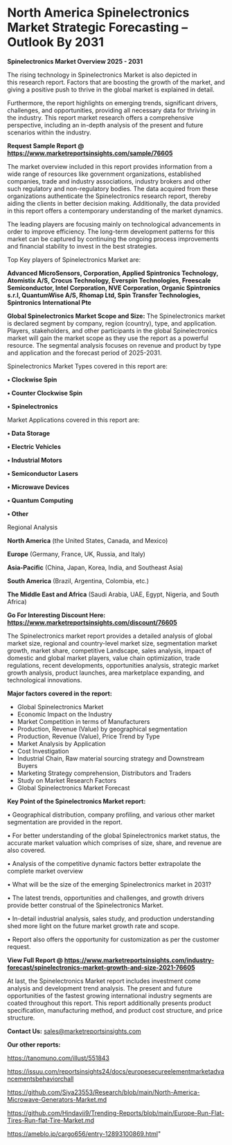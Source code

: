 # North America Spinelectronics Market Strategic Forecasting – Outlook By 2031

<Strong> Spinelectronics Market Overview 2025 - 2031</strong>

The rising technology in Spinelectronics Market is also depicted in this research report. Factors that are boosting the growth of the market, and giving a positive push to thrive in the global market is explained in detail.

Furthermore, the report highlights on emerging trends, significant drivers, challenges, and opportunities, providing all necessary data for thriving in the industry. This report market research offers a comprehensive perspective, including an in-depth analysis of the present and future scenarios within the industry.

<strong>Request Sample Report @ <a href=https://www.marketreportsinsights.com/sample/76605>https://www.marketreportsinsights.com/sample/76605</a></strong>

The market overview included in this report provides information from a wide range of resources like government organizations, established companies, trade and industry associations, industry brokers and other such regulatory and non-regulatory bodies. The data acquired from these organizations authenticate the Spinelectronics research report, thereby aiding the clients in better decision making. Additionally, the data provided in this report offers a contemporary understanding of the market dynamics.

The leading players are focusing mainly on technological advancements in order to improve efficiency. The long-term development patterns for this market can be captured by continuing the ongoing process improvements and financial stability to invest in the best strategies.

Top Key players of Spinelectronics Market are:

<strong>Advanced MicroSensors, Corporation, Applied Spintronics Technology, Atomistix A/S, Crocus Technology, Everspin Technologies, Freescale Semiconductor, Intel Corporation, NVE Corporation, Organic Spintronics s.r.l, QuantumWise A/S, Rhomap Ltd, Spin Transfer Technologies, Spintronics International Pte</strong>

<strong><b>Global Spinelectronics Market Scope and Size:</b></strong>
The Spinelectronics market is declared segment by company, region (country), type, and application. Players, stakeholders, and other participants in the global Spinelectronics market will gain the market scope as they use the report as a powerful resource. The segmental analysis focuses on revenue and product by type and application and the forecast period of 2025-2031.

Spinelectronics Market Types covered in this report are:

<strong>• Clockwise Spin

• Counter Clockwise Spin

• Spinelectronics</strong>

Market Applications covered in this report are:

<strong>• Data Storage

• Electric Vehicles

• Industrial Motors

• Semiconductor Lasers

• Microwave Devices

• Quantum Computing

• Other</strong> 

Regional Analysis

<strong>North America</strong> (the United States, Canada, and Mexico)

<strong>Europe</strong> (Germany, France, UK, Russia, and Italy)

<strong>Asia-Pacific</strong> (China, Japan, Korea, India, and Southeast Asia)

<strong>South America</strong> (Brazil, Argentina, Colombia, etc.)

<strong>The Middle East and Africa</strong> (Saudi Arabia, UAE, Egypt, Nigeria, and South Africa)

<strong>Go For Interesting Discount Here: <a href=https://www.marketreportsinsights.com/discount/76605>https://www.marketreportsinsights.com/discount/76605</a></strong>

The Spinelectronics market report provides a detailed analysis of global market size, regional and country-level market size, segmentation market growth, market share, competitive Landscape, sales analysis, impact of domestic and global market players, value chain optimization, trade regulations, recent developments, opportunities analysis, strategic market growth analysis, product launches, area marketplace expanding, and technological innovations.

<strong><b>Major factors covered in the report:</b></strong>
<ul>
  <li>Global Spinelectronics Market </li>
  <li>Economic Impact on the Industry</li>
  <li>Market Competition in terms of Manufacturers</li>
  <li>Production, Revenue (Value) by geographical segmentation</li>
  <li>Production, Revenue (Value), Price Trend by Type</li>
  <li>Market Analysis by Application</li>
  <li>Cost Investigation</li>
  <li>Industrial Chain, Raw material sourcing strategy and Downstream Buyers</li>
  <li>Marketing Strategy comprehension, Distributors and Traders</li>
  <li>Study on Market Research Factors</li>
  <li>Global Spinelectronics Market Forecast</li>
</ul>

<strong><b>Key Point of the Spinelectronics Market report:</b></strong>

• Geographical distribution, company profiling, and various other market segmentation are provided in the report.

• For better understanding of the global Spinelectronics market status, the accurate market valuation which comprises of size, share, and revenue are also covered.

• Analysis of the competitive dynamic factors better extrapolate the complete market overview

• What will be the size of the emerging Spinelectronics market in 2031?

• The latest trends, opportunities and challenges, and growth drivers provide better construal of the Spinelectronics Market.

• In-detail industrial analysis, sales study, and production understanding shed more light on the future market growth rate and scope.

• Report also offers the opportunity for customization as per the customer request.

<strong><b>View Full Report @ <a href=https://www.marketreportsinsights.com/industry-forecast/spinelectronics-market-growth-and-size-2021-76605>https://www.marketreportsinsights.com/industry-forecast/spinelectronics-market-growth-and-size-2021-76605</a></b></strong>


At last, the Spinelectronics Market report includes investment come analysis and development trend analysis. The present and future opportunities of the fastest growing international industry segments are coated throughout this report. This report additionally presents product specification, manufacturing method, and product cost structure, and price structure.

<strong>Contact Us:</strong>
sales@marketreportsinsights.com

<strong>Our other reports:</strong>

<a href=https://tanomuno.com/illust/551843>https://tanomuno.com/illust/551843</a>

<a href=https://issuu.com/reportsinsights24/docs/europesecureelementmarketadvancementsbehaviorchall>https://issuu.com/reportsinsights24/docs/europesecureelementmarketadvancementsbehaviorchall</a>

<a href=https://github.com/Siya23553/Research/blob/main/North-America-Microwave-Generators-Market.md>https://github.com/Siya23553/Research/blob/main/North-America-Microwave-Generators-Market.md</a>

<a href=https://github.com/Hindavii9/Trending-Reports/blob/main/Europe-Run-Flat-Tires-Run-flat-Tire-Market.md>https://github.com/Hindavii9/Trending-Reports/blob/main/Europe-Run-Flat-Tires-Run-flat-Tire-Market.md</a>

<a href=https://ameblo.jp/cargo656/entry-12893100869.html>https://ameblo.jp/cargo656/entry-12893100869.html</a>"
